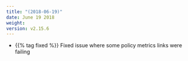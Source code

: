 ```yaml
---
title: "(2018-06-19)"
date: June 19 2018
weight:
version: v2.15.6
---
```


- {{% tag fixed %}} Fixed issue where some policy metrics links were failing 
